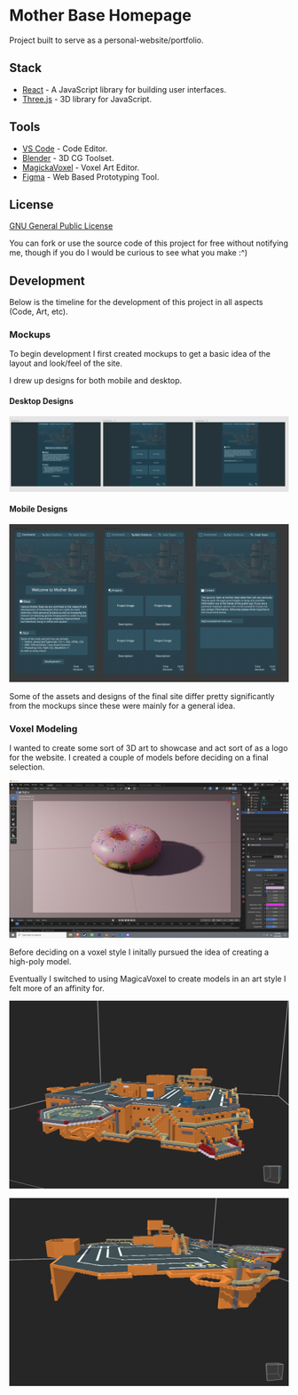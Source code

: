 # Mother Base Homepage

Project built to serve as a personal-website/portfolio. 

## Stack

- [React](https://reactjs.org/) - A JavaScript library for building user interfaces.
- [Three.js](https://threejs.org/) - 3D library for JavaScript.

## Tools

- [VS Code](https://code.visualstudio.com/) - Code Editor.
- [Blender](https://www.blender.org/) - 3D CG Toolset.
- [MagickaVoxel](https://ephtracy.github.io/) - Voxel Art Editor.
- [Figma](https://www.figma.com) - Web Based Prototyping Tool.

## License

[GNU General Public License](https://www.gnu.org/licenses/gpl-3.0.txt)

You can fork or use the source code of this project for free without notifying me, though if you do I would be curious to see what you make :^)

## Development

Below is the timeline for the development of this project in all aspects (Code, Art, etc).

### Mockups

To begin development I first created mockups to get a basic idea of the layout and look/feel of the site.

I drew up designs for both mobile and desktop.

#### Desktop Designs

![Image of Desktop Mockups](/READMEassets/DesktopMockup.PNG)

#### Mobile Designs

![Image of Mobile Mockups](/READMEassets/MobileMockup.PNG)

Some of the assets and designs of the final site differ pretty significantly from the mockups since these were mainly for a general idea.

### Voxel Modeling 

I wanted to create some sort of 3D art to showcase and act sort of as a logo for the website. I created a couple of models before deciding on a final selection.

![Image of Blender Donut Tutorial](/READMEassets/donut.PNG)

Before deciding on a voxel style I initally pursued the idea of creating a high-poly model.

Eventually I switched to using MagicaVoxel to create models in an art style I felt more of an affinity for.

![Image of MotherBase Model Creation Process 1](/READMEassets/MotherBaseBuild1.png)

![Image of MotherBase Model Creation Process 2](/READMEassets/MotherBaseBuild2.png)
